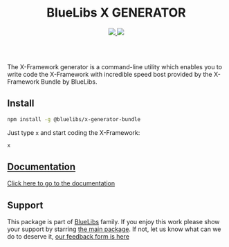 <h1 align="center">BlueLibs X GENERATOR</h1>

<p align="center">
  <a href="https://travis-ci.org/bluelibs/x-generator-bundle">
    <img src="https://api.travis-ci.org/bluelibs/x-generator-bundle.svg?branch=master" />
  </a>
  <a href="https://coveralls.io/github/bluelibs/x-generator-bundle?branch=master">
    <img src="https://coveralls.io/repos/github/bluelibs/x-generator-bundle/badge.svg?branch=master" />
  </a>
</p>

<br />
<br />

The X-Framework generator is a command-line utility which enables you to write code the X-Framework with incredible speed bost provided by the X-Framework Bundle by BlueLibs.

## Install

```bash
npm install -g @bluelibs/x-generator-bundle
```

Just type `x` and start coding the X-Framework:

```bash
x
```

## [Documentation](./DOCUMENTATION.md)

[Click here to go to the documentation](./DOCUMENTATION.md)

## Support

This package is part of [BlueLibs](https://www.bluelibs.com) family. If you enjoy this work please show your support by starring [the main package](https://github.com/bluelibs/bluelibs). If not, let us know what can we do to deserve it, [our feedback form is here](https://forms.gle/DTMg5Urgqey9QqLFA)
